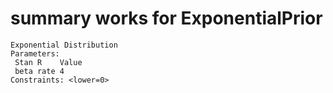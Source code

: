 # summary works for ExponentialPrior

    Exponential Distribution
    Parameters:
     Stan R    Value
     beta rate 4    
    Constraints: <lower=0>

